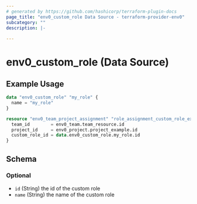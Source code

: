```yaml
---
# generated by https://github.com/hashicorp/terraform-plugin-docs
page_title: "env0_custom_role Data Source - terraform-provider-env0"
subcategory: ""
description: |-
  
---
```


# env0_custom_role (Data Source)



## Example Usage

```terraform
data "env0_custom_role" "my_role" {
  name = "my_role"
}

resource "env0_team_project_assignment" "role_assignment_custom_role_example" {
  team_id        = env0_team.team_resource.id
  project_id     = env0_project.project_example.id
  custom_role_id = data.env0_custom_role.my_role.id
}
```

<!-- schema generated by tfplugindocs -->
## Schema

### Optional

- `id` (String) the id of the custom role
- `name` (String) the name of the custom role


